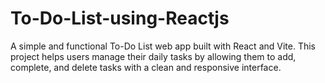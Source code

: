 # To-Do-List-using-Reactjs
A simple and functional To-Do List web app built with React and Vite. This project helps users manage their daily tasks by allowing them to add, complete, and delete tasks with a clean and responsive interface.
